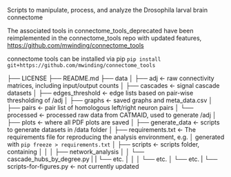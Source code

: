 Scripts to manipulate, process, and analyze the Drosophila larval brain connectome

The associated tools in connectome_tools_deprecated have been reimplemented in the connectome_tools repo with updated features, https://github.com/mwinding/connectome_tools

connectome tools can be installed via pip
`pip install git+https://github.com/mwinding/connectome_tools`

├── LICENSE
├── README.md
├── data
│   ├── adj             <- raw connectivity matrices, including input/output counts
│   ├── cascades        <- signal cascade datasets
│   ├── edges_threshold <- edge lists based on pair-wise thresholding of /adj
│   ├── graphs          <- saved graphs and meta_data.csv
│   ├── pairs           <- pair list of homologous left/right neuron pairs
│   └── processed       <- processed raw data from CATMAID, used to generate /adj
│
├── plots               <- where all PDF plots are saved
│
├── generate_data       <- scripts to generate datasets in /data folder
│
├── requirements.txt   <- The requirements file for reproducing the analysis environment, e.g.
│                         generated with `pip freeze > requirements.txt`
│
├── scripts            <- scripts folder, containing 
│   │
│   ├── network_analysis
│   │   └── cascade_hubs_by_degree.py
|   |   └── etc.
│   │
│   └── etc.
│       └── etc.
|
└── scripts-for-figures.py  <- not currently updated
